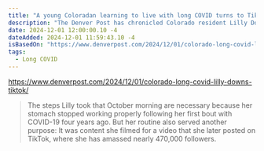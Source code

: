 ```yaml
---
title: "A young Coloradan learning to live with long COVID turns to TikTok to educate about chronic illness"
description: "The Denver Post has chronicled Colorado resident Lilly Downs’ experience with long COVID for three years."
date: 2024-12-01 12:00:00.10 -4
dateAdded: 2024-12-01 11:59:43.10 -4
isBasedOn: "https://www.denverpost.com/2024/12/01/colorado-long-covid-lilly-downs-tiktok/"
tags:
  - Long COVID
---
```


https://www.denverpost.com/2024/12/01/colorado-long-covid-lilly-downs-tiktok/

> The steps Lilly took that October morning are necessary because her stomach stopped working properly following her first bout with COVID-19 four years ago. But her routine also served another purpose: It was content she filmed for a video that she later posted on TikTok, where she has amassed nearly 470,000 followers.
